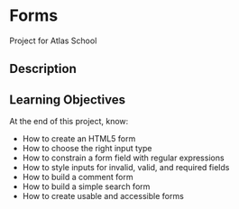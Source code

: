 # Forms
Project for Atlas School

## Description


## Learning Objectives
At the end of this project, know:
- How to create an HTML5 form
- How to choose the right input type
- How to constrain a form field with regular expressions
- How to style inputs for invalid, valid, and required fields
- How to build a comment form
- How to build a simple search form
- How to create usable and accessible forms
